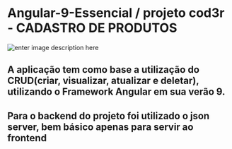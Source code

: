 # Angular-9-Essencial / projeto cod3r - CADASTRO DE PRODUTOS


![enter image description here](https://github.com/FalconiN/Angular-9-Essencial/blob/master/cod3r.jpeg)


## A aplicação tem como base a utilização do CRUD(criar, visualizar, atualizar e deletar), utilizando o Framework Angular em sua verão 9.

## Para o backend do projeto foi utilizado o json server, bem básico apenas para servir ao frontend